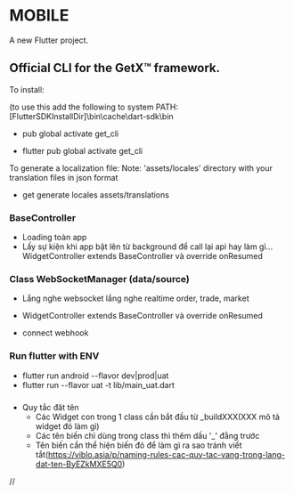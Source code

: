 # MOBILE

A new Flutter project.

## Official CLI for the GetX™ framework.

To install:

(to use this add the following to system PATH: [FlutterSDKInstallDir]\bin\cache\dart-sdk\bin

- pub global activate get_cli

- flutter pub global activate get_cli

To generate a localization file:
Note: 'assets/locales' directory with your translation files in json format

- get generate locales assets/translations

### BaseController

- Loading toàn app
- Lấy sự kiện khi app bật lên từ background để call lại api hay làm gì... WidgetController extends BaseController và override onResumed

### Class WebSocketManager (data/source)

- Lắng nghe websocket lắng nghe realtime order, trade, market
- WidgetController extends BaseController và override onResumed

- connect webhook

### Run flutter with ENV

- flutter run android --flavor dev|prod|uat
- flutter run --flavor uat -t lib/main_uat.dart

###

- Quy tắc đăt tên
  - Các Widget con trong 1 class cần bắt đầu từ \_buildXXX(XXX mô tả widget đó làm gì)
  - Các tên biến chỉ dùng trong class thì thêm dấu '\_' đằng trước
  - Tên biến cần thể hiện biến đó để làm gì ra sao tránh viết tắt(https://viblo.asia/p/naming-rules-cac-quy-tac-vang-trong-lang-dat-ten-ByEZkMXE5Q0)

//